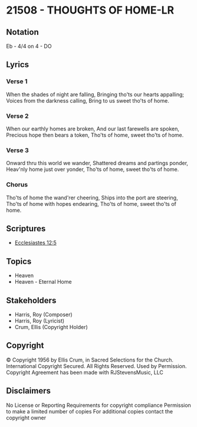 # 21508 - THOUGHTS OF HOME-LR

## Notation

Eb - 4/4 on 4 - DO

## Lyrics

### Verse 1

When the shades of night are falling, Bringing tho'ts our hearts appalling; Voices from the darkness calling, Bring to us sweet tho'ts of home. 


### Verse 2

When our earthly homes are broken, And our last farewells are spoken, Precious hope then bears a token, Tho'ts of home, sweet tho'ts of home.

### Verse 3

Onward thru this world we wander, Shattered dreams and partings ponder, Heav'nly home just over yonder, Tho'ts of home, sweet tho'ts of home.


### Chorus

Tho'ts of home the wand'rer cheering, Ships into the port are steering, Tho'ts of home with hopes endearing, Tho'ts of home, sweet tho'ts of home.



## Scriptures

- [Ecclesiastes 12:5](https://www.biblegateway.com/passage/?search=Ecclesiastes%2012%3A5)

## Topics

- Heaven
- Heaven - Eternal Home

## Stakeholders

- Harris, Roy (Composer)
- Harris, Roy (Lyricist)
- Crum, Ellis (Copyright Holder)

## Copyright

© Copyright 1956 by Ellis Crum, in Sacred Selections for the Church. International Copyright Secured. All Rights Reserved. Used by Permission.
Copyright Agreement has been made with RJStevensMusic, LLC

## Disclaimers

No License or Reporting Requirements for copyright compliance
Permission to make a limited number of copies
For additional copies contact the copyright owner

